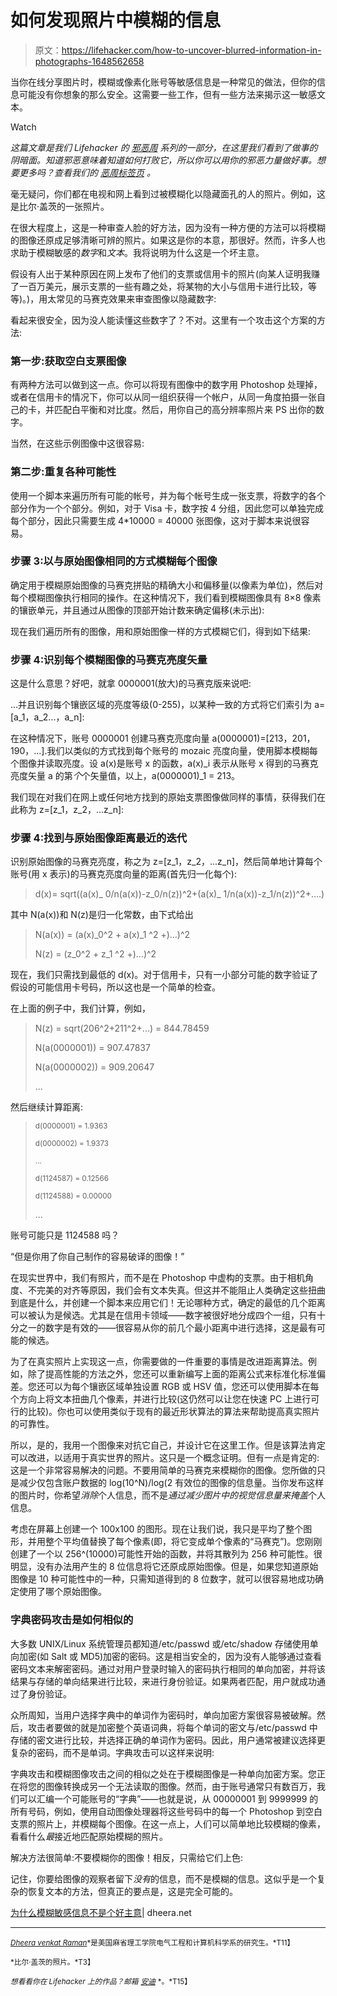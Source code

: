 # 如何发现照片中模糊的信息

> 原文：<https://lifehacker.com/how-to-uncover-blurred-information-in-photographs-1648562658>

当你在线分享图片时，模糊或像素化账号等敏感信息是一种常见的做法，但你的信息可能没有你想象的那么安全。这需要一些工作，但有一些方法来揭示这一敏感文本。

Watch

*这篇文章是我们 Lifehacker 的* [*邪恶周*](https://lifehacker.com/welcome-to-lifehackers-fifth-annual-evil-week-1647621043) *系列的一部分，在这里我们看到了做事的阴暗面。知道邪恶意味着知道如何打败它，所以你可以用你的邪恶力量做好事。想要更多吗？查看我们的* [*恶周标签页*](http://lifehacker.com/tag/evilweek) *。*

毫无疑问，你们都在电视和网上看到过被模糊化以隐藏面孔的人的照片。例如，这是比尔·盖茨的一张照片。

在很大程度上，这是一种审查人脸的好方法，因为没有一种方便的方法可以将模糊的图像还原成足够清晰可辨的照片。如果这是你的本意，那很好。然而，许多人也求助于模糊敏感的*数字*和*文本*。我将说明为什么这是一个坏主意。

假设有人出于某种原因在网上发布了他们的支票或信用卡的照片(向某人证明我赚了一百万美元，展示支票的一些有趣之处，将某物的大小与信用卡进行比较，等等)。)，用太常见的马赛克效果来审查图像以隐藏数字:

看起来很安全，因为没人能读懂这些数字了？不对。这里有一个攻击这个方案的方法:

### **第一步:获取空白支票图像**

有两种方法可以做到这一点。你可以将现有图像中的数字用 Photoshop 处理掉，或者在信用卡的情况下，你可以从同一组织获得一个帐户，从同一角度拍摄一张自己的卡，并匹配白平衡和对比度。然后，用你自己的高分辨率照片来 PS 出你的数字。

当然，在这些示例图像中这很容易:

### **第二步:重复各种可能性**

使用一个脚本来遍历所有可能的帐号，并为每个帐号生成一张支票，将数字的各个部分作为一个个部分。例如，对于 Visa 卡，数字按 4 分组，因此您可以单独完成每个部分，因此只需要生成 4*10000 = 40000 张图像，这对于脚本来说很容易。

### **步骤 3:以与原始图像相同的方式模糊每个图像**

确定用于模糊原始图像的马赛克拼贴的精确大小和偏移量(以像素为单位)，然后对每个模糊图像执行相同的操作。在这种情况下，我们看到模糊图像具有 8×8 像素的镶嵌单元，并且通过从图像的顶部开始计数来确定偏移(未示出):

现在我们遍历所有的图像，用和原始图像一样的方式模糊它们，得到如下结果:

### **步骤 4:识别每个模糊图像的马赛克亮度矢量**

这是什么意思？好吧，就拿 0000001(放大)的马赛克版来说吧:

...并且识别每个镶嵌区域的亮度等级(0-255)，以某种一致的方式将它们索引为 a=[a_1，a_2...，a_n]:

在这种情况下，账号 0000001 创建马赛克亮度向量 a(0000001)=[213，201，190，...].我们以类似的方式找到每个账号的 mozaic 亮度向量，使用脚本模糊每个图像并读取亮度。设 a(x)是账号 x 的函数，a(x)_i 表示从账号 x 得到的马赛克亮度矢量 a 的第*个*个矢量值，以上，a(0000001)_1 = 213。

我们现在对我们在网上或任何地方找到的原始支票图像做同样的事情，获得我们在此称为 z=[z_1，z_2，...z_n]:

### **步骤 4:找到与原始图像距离最近的迭代**

识别原始图像的马赛克亮度，称之为 z=[z_1，z_2，...z_n]，然后简单地计算每个账号(用 x 表示)的马赛克亮度向量的距离(首先归一化每个):

> d(x)= sqrt((a(x)_ 0/n(a(x))-z_0/n(z))^2+(a(x)_ 1/n(a(x))-z_1/n(z))^2+....)

其中 N(a(x))和 N(z)是归一化常数，由下式给出

> N(a(x)) = (a(x)_0^2 + a(x)_1 ^2 +)...)^2
> 
> N(z) = (z_0^2 + z_1 ^2 +)...)^2

现在，我们只需找到最低的 d(x)。对于信用卡，只有一小部分可能的数字验证了假设的可能信用卡号码，所以这也是一个简单的检查。

在上面的例子中，我们计算，例如，

> N(z) = sqrt(206^2+211^2+...) = 844.78459
> 
> N(a(0000001)) = 907.47837
> 
> N(a(0000002)) = 909.20647
> 
> ...

然后继续计算距离:

> <small>d(0000001) = 1.9363</small>
> 
> <small>d(0000002) = 1.9373</small>
> 
> <small>...</small>
> 
> <small>d(1124587) = 0.12566</small>
> 
> <small>d(1124588) = 0.00000</small>
> 
> ...

账号可能只是 1124588 吗？

“但是你用了你自己制作的容易破译的图像！”

在现实世界中，我们有照片，而不是在 Photoshop 中虚构的支票。由于相机角度、不完美的对齐等原因，我们会有文本失真。但这并不能阻止人类确定这些扭曲到底是什么，并创建一个脚本来应用它们！无论哪种方式，确定的最低的几个距离可以被认为是候选。尤其是在信用卡领域——数字被很好地分成四个一组，只有十分之一的数字是有效的——很容易从你的前几个最小距离中进行选择，这是最有可能的候选。

为了在真实照片上实现这一点，你需要做的一件重要的事情是改进距离算法。例如，除了提高性能的方法之外，您还可以重新编写上面的距离公式来标准化标准偏差。您还可以为每个镶嵌区域单独设置 RGB 或 HSV 值，您还可以使用脚本在每个方向上将文本扭曲几个像素，并进行比较(这仍然可以让您在快速 PC 上进行可行的比较)。你也可以使用类似于现有的最近形状算法的算法来帮助提高真实照片的可靠性。

所以，是的，我用一个图像来对抗它自己，并设计它在这里工作。但是该算法肯定可以改进，以适用于真实世界的照片。这只是一个概念证明。但有一点是肯定的:这是一个非常容易解决的问题。不要用简单的马赛克来模糊你的图像。您所做的只是减少仅包含账户数据的 log(10^N)/log(2 有效位的图像的信息量。当你发布这样的图片时，你希望*消除*个人信息，而不是*通过减少图片中的视觉信息量来掩盖*个人信息。

考虑在屏幕上创建一个 100x100 的图形。现在让我们说，我只是平均了整个图形，并用整个平均值替换了每个像素(即，将它变成单个像素的“马赛克”)。您刚刚创建了一个以 256^(10000)可能性开始的函数，并将其散列为 256 种可能性。很明显，没有办法用产生的 8 位信息将它还原成原始图像。但是，如果您知道原始图像是 10 种可能性中的一种，只需知道得到的 8 位数字，就可以很容易地成功确定使用了哪个原始图像。

### **字典密码攻击是如何相似的**

大多数 UNIX/Linux 系统管理员都知道/etc/passwd 或/etc/shadow 存储使用单向加密(如 Salt 或 MD5)加密的密码。这是相当安全的，因为没有人能够通过查看密码文本来解密密码。通过对用户登录时输入的密码执行相同的单向加密，并将该结果与存储的单向结果进行比较，来进行身份验证。如果两者匹配，用户就成功通过了身份验证。

众所周知，当用户选择字典中的单词作为密码时，单向加密方案很容易被破解。然后，攻击者要做的就是加密整个英语词典，将每个单词的密文与/etc/passwd 中存储的密文进行比较，并选择正确的单词作为密码。因此，用户通常被建议选择更复杂的密码，而不是单词。字典攻击可以这样来说明:

字典攻击和模糊图像攻击之间的相似之处在于模糊图像是一种单向加密方案。您正在将您的图像转换成另一个无法读取的图像。然而，由于账号通常只有数百万，我们可以汇编一个可能账号的“字典”——也就是说，从 00000001 到 9999999 的所有号码，例如，使用自动图像处理器将这些号码中的每一个 Photoshop 到空白支票的照片上，并模糊每个图像。在这一点上，人们可以简单地比较模糊的像素，看看什么*最*接近地匹配原始模糊的照片。

解决方法很简单:不要模糊你的图像！相反，只需给它们上色:

记住，你要给图像的观察者留下*没有*的信息，而不是模糊的信息。这似乎是一个复杂的恢复文本的方法，但真正的要点是，这是完全可能的。

[为什么模糊敏感信息不是个好主意](http://dheera.net/projects/blur)| dheera.net

* * *

[<small>*Dheera venkat Raman*</small>](http://dheera.net/)<small>*是美国麻省理工学院电气工程和计算机科学系的研究生。*T11】</small>

<small>*比尔·盖茨的照片。*T3】</small>

<small>*想看看你在 Lifehacker 上的作品？邮箱*</small> [<small>*安迪*</small>](mailto:andy@lifehacker.com) <small>*。*T15】</small>